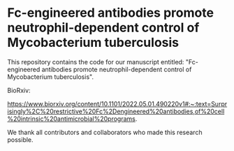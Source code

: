 # Fc-engineered antibodies promote neutrophil-dependent control of Mycobacterium tuberculosis







This repository contains the code for our manuscript entitled: "Fc-engineered antibodies promote neutrophil-dependent control of Mycobacterium tuberculosis".






BioRxiv: 

https://www.biorxiv.org/content/10.1101/2022.05.01.490220v1#:~:text=Surprisingly%2C%20restrictive%20Fc%2Dengineered%20antibodies,of%20cell%20intrinsic%20antimicrobial%20programs.








We thank all contributors and collaborators who made this research possible.
